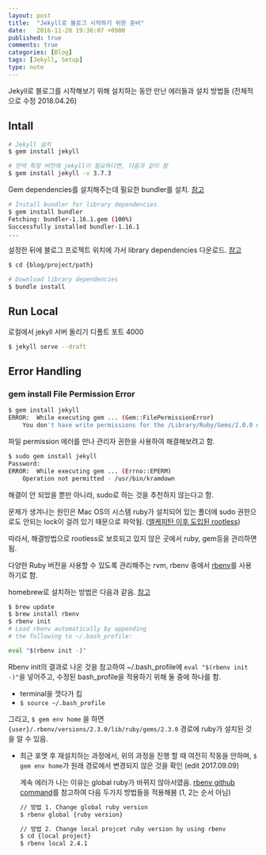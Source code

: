 ```yaml
---
layout: post
title:  "Jekyll로 블로그 시작하기 위한 준비"
date:   2016-11-28 19:36:07 +0900
published: true
comments: true
categories: [Blog]
tags: [Jekyll, Setup]
type: note
---
```


Jekyll로 블로그를 시작해보기 위해 설치하는 동안 만난 에러들과 설치 방법들
(전체적으로 수정 2018.04.26)

## Intall
```bash
# Jekyll 설치
$ gem install jekyll

# 만약 특정 버전에 jekyll이 필요하다면, 다음과 같이 함
$ gem install jekyll -v 3.7.3
```

Gem dependencies를 설치해주는데 필요한 bundler를 설치.
[참고](https://help.github.com/articles/setting-up-your-github-pages-site-locally-with-jekyll/#requirements)

```bash
# Install bundler for library dependencies
$ gem install bundler
Fetching: bundler-1.16.1.gem (100%)
Successfully installed bundler-1.16.1
...
```

설정한 뒤에 블로그 프로젝트 위치에 가서 library dependencies 다운로드. 
[참고](https://help.github.com/articles/setting-up-your-github-pages-site-locally-with-jekyll/#step-2-install-jekyll-using-bundler)

```bash
$ cd {blog/project/path}

# Download library dependencies
$ bundle install
```

## Run Local
로컬에서 jekyll 서버 돌리기 디폴트 포트 4000

```bash
$ jekyll serve --draft
```

## Error Handling
### gem install File Permission Error

```bash
$ gem install jekyll
ERROR:  While executing gem ... (Gem::FilePermissionError)
    You don't have write permissions for the /Library/Ruby/Gems/2.0.0 directory.
```

파일 permission 에러를 만나 관리자 권한을 사용하여 해결해보려고 함.

```bash
$ sudo gem install jekyll
Password:
ERROR:  While executing gem ... (Errno::EPERM)
    Operation not permitted - /usr/bin/kramdown
```

해결이 안 되었을 뿐만 아니라, sudo로 하는 것을 추천하지 않는다고 함.

문제가 생겨나는 원인은 Mac OS의 시스템 ruby가 설치되어 있는 폴더에 sudo 권한으로도 안되는 lock이 걸려 있기 때문으로 파악됨. ([엘케피탄 이후 도입된 rootless](http://macnews.tistory.com/3408))

따라서, 해결방법으로 rootless로 보호되고 있지 않은 곳에서 ruby, gem등을 관리하면 됨.

다양한 Ruby 버전을 사용할 수 있도록 관리해주는 rvm, rbenv 중에서 [rbenv](https://github.com/rbenv/rbenv)를 사용하기로 함.

homebrew로 설치하는 방법은 다음과 같음. [참고](https://github.com/rbenv/rbenv#homebrew-on-mac-os-x)

```bash
$ brew update
$ brew install rbenv
$ rbenv init
# Load rbenv automatically by appending
# the following to ~/.bash_profile:

eval "$(rbenv init -)"
```

Rbenv init의 결과로 나온 것을 참고하여 ~/.bash_profile에 `eval "$(rbenv init -)"`을 넣어주고,
수정된 bash_profile을 적용하기 위해 둘 중에 하나를 함.

- terminal을 껏다가 킴
- `$ source ~/.bash_profile`

그리고, `$ gem env home` 을 하면 `{user}/.rbenv/versions/2.3.0/lib/ruby/gems/2.3.0` 경로에 ruby가 설치된 것을 알 수 있음.

- 최근 포맷 후 재설치하는 과정에서, 위의 과정을 진행 할 때 여전히 작동을 안하며, `$ gem env home`가 원래 경로에서 변경되지 않은 것을 확인 (edit 2017.09.09)

    계속 에러가 나는 이유는 global ruby가 바뀌지 않아서였음. 
    [rbenv github command](https://github.com/rbenv/rbenv#command-reference)를 참고하여 다음 두가지 방법들을 적용해봄 (1, 2는 순서 아님)  
    ```bash
    // 방법 1. Change global ruby version
    $ rbenv global {ruby version}
    
    // 방법 2. Change local projcet ruby version by using rbenv 
    $ cd {local project}
    $ rbenv local 2.4.1
    ```

